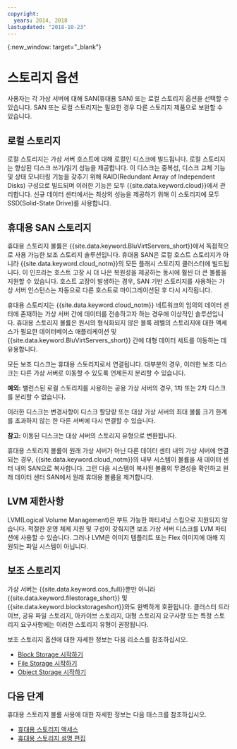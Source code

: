 ```yaml
---
copyright:
  years: 2014, 2018
lastupdated: "2018-10-23"
---
```


{:new_window: target="_blank"}

# 스토리지 옵션

사용자는 각 가상 서버에 대해 SAN(휴대용 SAN) 또는 로컬 스토리지 옵션을 선택할 수 있습니다. SAN 또는 로컬 스토리지는 필요한 경우 다른 스토리지 제품으로 보완할 수 있습니다. 

## 로컬 스토리지

로컬 스토리지는 가상 서버 호스트에 대해 로컬인 디스크에 빌드됩니다. 로컬 스토리지는 향상된 디스크 쓰기/읽기 성능을 제공합니다. 이 디스크는 중복성, 디스크 교체 기능 및 상태 모니터링 기능을 갖추기 위해 RAID(Redundant Array of Independent Disks) 구성으로 빌드되며 이러한 기능은 모두 {{site.data.keyword.cloud}}에서 관리합니다. 신규 데이터 센터에서는 최상의 성능을 제공하기 위해 이 스토리지에 모두 SSD(Solid-State Drive)를 사용합니다. 

## 휴대용 SAN 스토리지
 
휴대용 스토리지 볼륨은 {{site.data.keyword.BluVirtServers_short}}에서 독점적으로 사용 가능한 보조 스토리지 솔루션입니다.  휴대용 SAN은 로컬 호스트 스토리지가 아니라 {{site.data.keyword.cloud_notm}}의 모든 플래시 스토리지 클러스터에 빌드됩니다. 이 인프라는 호스트 고장 시 더 나은 복원성을 제공하는 동시에 훨씬 더 큰 볼륨을 지원할 수 있습니다. 호스트 고장이 발생하는 경우, SAN 기반 스토리지를 사용하는 가상 서버 인스턴스는 자동으로 다른 호스트로 마이그레이션된 후 다시 시작됩니다.

휴대용 스토리지는 {{site.data.keyword.cloud_notm}} 네트워크의 임의의 데이터 센터에 존재하는 가상 서버 간에 데이터를 전송하고자 하는 경우에 이상적인 솔루션입니다. 휴대용 스토리지 볼륨은 원시의 형식화되지 않은 블록 레벨의 스토리지에 대한 액세스가 필요한 데이터베이스 애플리케이션 및 {{site.data.keyword.BluVirtServers_short}} 간에 대형 데이터 세트를 이동하는 데 유용합니다.

모든 보조 디스크는 휴대용 스토리지로서 연결됩니다. 대부분의 경우, 이러한 보조 디스크는 다른 가상 서버로 이동할 수 있도록 언제든지 분리할 수 있습니다. 

**예외:** 밸런스된 로컬 스토리지를 사용하는 공용 가상 서버의 경우, 1차 또는 2차 디스크를 분리할 수 없습니다.

이러한 디스크는 변경사항이 디스크 할당량 또는 대상 가상 서버의 최대 볼륨 크기 한계를 초과하지 않는 한 다른 서버에 다시 연결할 수 있습니다.

**참고:** 이동된 디스크는 대상 서버의 스토리지 유형으로 변환됩니다.

휴대용 스토리지 볼륨이 원래 가상 서버가 아닌 다른 데이터 센터 내의 가상 서버에 연결되는 경우, {{site.data.keyword.cloud_notm}}의 내부 시스템이 볼륨을 새 데이터 센터 내의 SAN으로 복사합니다. 그런 다음 시스템이 복사된 볼륨의 무결성을 확인하고 원래 데이터 센터 SAN에서 원래 휴대용 볼륨을 제거합니다.

## LVM 제한사항

LVM(Logical Volume Management)은 부트 가능한 파티셔닝 스킴으로 지원되지 않습니다. 적절한 운영 체제 지원 및 구성이 갖춰지면 보조 가상 서버 디스크를 LVM 파티션에 사용할 수 있습니다. 그러나 LVM은 이미지 템플리트 또는 Flex 이미지에 대해 지원되는 파일 시스템이 아닙니다.

## 보조 스토리지

가상 서버는 {{site.data.keyword.cos_full}}뿐만 아니라 {{site.data.keyword.filestorage_short}} 및 {{site.data.keyword.blockstorageshort}}와도 완벽하게 호환됩니다. 클러스터 드라이브, 공유 파일 스토리지, 아카이브 스토리지, 대형 스토리지 요구사항 또는 특정 스토리지 요구사항에는 이러한 스토리지 유형이 권장됩니다.

보조 스토리지 옵션에 대한 자세한 정보는 다음 리소스를 참조하십시오.

* [Block Storage 시작하기](/docs/infrastructure/BlockStorage/index.html)
* [File Storage 시작하기](/docs/infrastructure/FileStorage/index.html)
* [Object Storage 시작하기](/docs/services/ObjectStorage/index.html)

## 다음 단계
휴대용 스토리지 볼륨 사용에 대한 자세한 정보는 다음 태스크를 참조하십시오.
* [휴대용 스토리지 액세스](../storage/access-portable-storage-screen.html)
* [휴대용 스토리지 설명 편집](../storage/edit-description-portable-storage-volume-psv.html)


